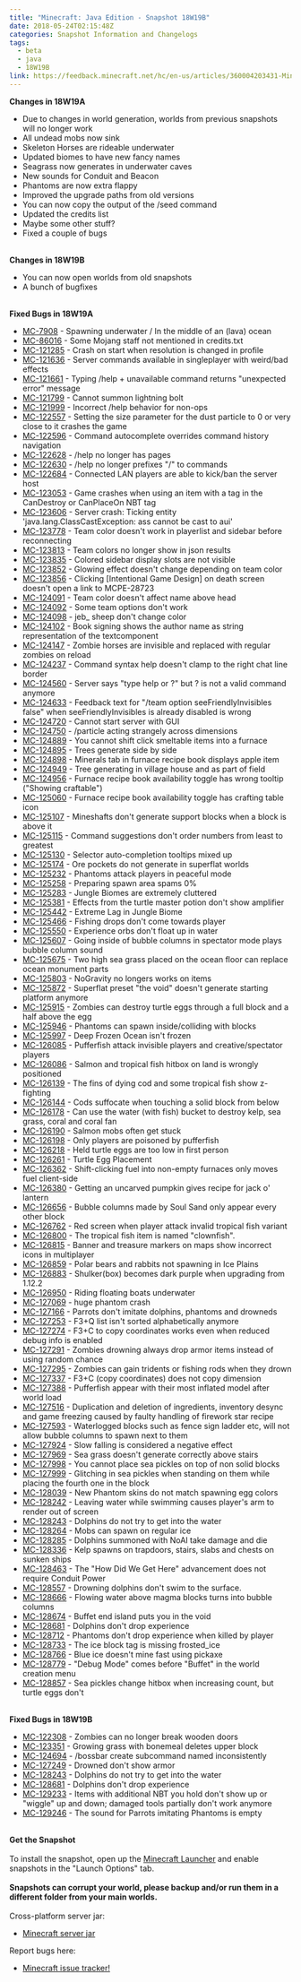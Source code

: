 ```yaml
---
title: "Minecraft: Java Edition - Snapshot 18W19B"
date: 2018-05-24T02:15:48Z
categories: Snapshot Information and Changelogs
tags:
  - beta
  - java
  - 18W19B
link: https://feedback.minecraft.net/hc/en-us/articles/360004203431-Minecraft-Java-Edition-Snapshot-18W19B
---
```


**Changes in 18W19A**

-   Due to changes in world generation, worlds from previous snapshots will no longer work
-   All undead mobs now sink
-   Skeleton Horses are rideable underwater
-   Updated biomes to have new fancy names
-   Seagrass now generates in underwater caves
-   New sounds for Conduit and Beacon
-   Phantoms are now extra flappy
-   Improved the upgrade paths from old versions
-   You can now copy the output of the /seed command
-   Updated the credits list
-   Maybe some other stuff?
-   Fixed a couple of bugs

\
**Changes in 18W19B**

-   You can now open worlds from old snapshots
-   A bunch of bugfixes

\
**Fixed Bugs in 18W19A**

-   [MC-7908](https://bugs.mojang.com/browse/MC-7908) - Spawning underwater / In the middle of an (lava) ocean
-   [MC-86016](https://bugs.mojang.com/browse/MC-86016) - Some Mojang staff not mentioned in credits.txt
-   [MC-121285](https://bugs.mojang.com/browse/MC-121285) - Crash on start when resolution is changed in profile
-   [MC-121636](https://bugs.mojang.com/browse/MC-121636) - Server commands available in singleplayer with weird/bad effects
-   [MC-121661](https://bugs.mojang.com/browse/MC-121661) - Typing /help + unavailable command returns \"unexpected error\" message
-   [MC-121799](https://bugs.mojang.com/browse/MC-121799) - Cannot summon lightning bolt
-   [MC-121999](https://bugs.mojang.com/browse/MC-121999) - Incorrect /help behavior for non-ops
-   [MC-122557](https://bugs.mojang.com/browse/MC-122557) - Setting the size parameter for the dust particle to 0 or very close to it crashes the game
-   [MC-122596](https://bugs.mojang.com/browse/MC-122596) - Command autocomplete overrides command history navigation
-   [MC-122628](https://bugs.mojang.com/browse/MC-122628) - /help no longer has pages
-   [MC-122630](https://bugs.mojang.com/browse/MC-122630) - /help no longer prefixes \"/\" to commands
-   [MC-122684](https://bugs.mojang.com/browse/MC-122684) - Connected LAN players are able to kick/ban the server host
-   [MC-123053](https://bugs.mojang.com/browse/MC-123053) - Game crashes when using an item with a tag in the CanDestroy or CanPlaceOn NBT tag
-   [MC-123606](https://bugs.mojang.com/browse/MC-123606) - Server crash: Ticking entity \'java.lang.ClassCastException: ass cannot be cast to aui\'
-   [MC-123778](https://bugs.mojang.com/browse/MC-123778) - Team color doesn\'t work in playerlist and sidebar before reconnecting
-   [MC-123813](https://bugs.mojang.com/browse/MC-123813) - Team colors no longer show in json results
-   [MC-123835](https://bugs.mojang.com/browse/MC-123835) - Colored sidebar display slots are not visible
-   [MC-123852](https://bugs.mojang.com/browse/MC-123852) - Glowing effect doesn\'t change depending on team color
-   [MC-123856](https://bugs.mojang.com/browse/MC-123856) - Clicking \[Intentional Game Design\] on death screen doesn\'t open a link to MCPE-28723
-   [MC-124091](https://bugs.mojang.com/browse/MC-124091) - Team color doesn\'t affect name above head
-   [MC-124092](https://bugs.mojang.com/browse/MC-124092) - Some team options don\'t work
-   [MC-124098](https://bugs.mojang.com/browse/MC-124098) - jeb\_ sheep don\'t change color
-   [MC-124102](https://bugs.mojang.com/browse/MC-124102) - Book signing shows the author name as string representation of the textcomponent
-   [MC-124147](https://bugs.mojang.com/browse/MC-124147) - Zombie horses are invisible and replaced with regular zombies on reload
-   [MC-124237](https://bugs.mojang.com/browse/MC-124237) - Command syntax help doesn\'t clamp to the right chat line border
-   [MC-124560](https://bugs.mojang.com/browse/MC-124560) - Server says \"type help or ?\" but ? is not a valid command anymore
-   [MC-124633](https://bugs.mojang.com/browse/MC-124633) - Feedback text for \"/team option seeFriendlyInvisibles false\" when seeFriendlyInvisibles is already disabled is wrong
-   [MC-124720](https://bugs.mojang.com/browse/MC-124720) - Cannot start server with GUI
-   [MC-124750](https://bugs.mojang.com/browse/MC-124750) - /particle acting strangely across dimensions
-   [MC-124889](https://bugs.mojang.com/browse/MC-124889) - You cannot shift click smeltable items into a furnace
-   [MC-124895](https://bugs.mojang.com/browse/MC-124895) - Trees generate side by side
-   [MC-124898](https://bugs.mojang.com/browse/MC-124898) - Minerals tab in furnace recipe book displays apple item
-   [MC-124949](https://bugs.mojang.com/browse/MC-124949) - Tree generating in village house and as part of field
-   [MC-124956](https://bugs.mojang.com/browse/MC-124956) - Furnace recipe book availability toggle has wrong tooltip (\"Showing craftable\")
-   [MC-125060](https://bugs.mojang.com/browse/MC-125060) - Furnace recipe book availability toggle has crafting table icon
-   [MC-125107](https://bugs.mojang.com/browse/MC-125107) - Mineshafts don\'t generate support blocks when a block is above it
-   [MC-125115](https://bugs.mojang.com/browse/MC-125115) - Command suggestions don\'t order numbers from least to greatest
-   [MC-125130](https://bugs.mojang.com/browse/MC-125130) - Selector auto-completion tooltips mixed up
-   [MC-125174](https://bugs.mojang.com/browse/MC-125174) - Ore pockets do not generate in superflat worlds
-   [MC-125232](https://bugs.mojang.com/browse/MC-125232) - Phantoms attack players in peaceful mode
-   [MC-125258](https://bugs.mojang.com/browse/MC-125258) - Preparing spawn area spams 0%
-   [MC-125283](https://bugs.mojang.com/browse/MC-125283) - Jungle Biomes are extremely cluttered
-   [MC-125381](https://bugs.mojang.com/browse/MC-125381) - Effects from the turtle master potion don\'t show amplifier
-   [MC-125442](https://bugs.mojang.com/browse/MC-125442) - Extreme Lag in Jungle Biome
-   [MC-125466](https://bugs.mojang.com/browse/MC-125466) - Fishing drops don\'t come towards player
-   [MC-125550](https://bugs.mojang.com/browse/MC-125550) - Experience orbs don\'t float up in water
-   [MC-125607](https://bugs.mojang.com/browse/MC-125607) - Going inside of bubble columns in spectator mode plays bubble column sound
-   [MC-125675](https://bugs.mojang.com/browse/MC-125675) - Two high sea grass placed on the ocean floor can replace ocean monument parts
-   [MC-125803](https://bugs.mojang.com/browse/MC-125803) - NoGravity no longers works on items
-   [MC-125872](https://bugs.mojang.com/browse/MC-125872) - Superflat preset \"the void\" doesn\'t generate starting platform anymore
-   [MC-125915](https://bugs.mojang.com/browse/MC-125915) - Zombies can destroy turtle eggs through a full block and a half above the egg
-   [MC-125946](https://bugs.mojang.com/browse/MC-125946) - Phantoms can spawn inside/colliding with blocks
-   [MC-125997](https://bugs.mojang.com/browse/MC-125997) - Deep Frozen Ocean isn\'t frozen
-   [MC-126085](https://bugs.mojang.com/browse/MC-126085) - Pufferfish attack invisible players and creative/spectator players
-   [MC-126086](https://bugs.mojang.com/browse/MC-126086) - Salmon and tropical fish hitbox on land is wrongly positioned
-   [MC-126139](https://bugs.mojang.com/browse/MC-126139) - The fins of dying cod and some tropical fish show z-fighting
-   [MC-126144](https://bugs.mojang.com/browse/MC-126144) - Cods suffocate when touching a solid block from below
-   [MC-126178](https://bugs.mojang.com/browse/MC-126178) - Can use the water (with fish) bucket to destroy kelp, sea grass, coral and coral fan
-   [MC-126190](https://bugs.mojang.com/browse/MC-126190) - Salmon mobs often get stuck
-   [MC-126198](https://bugs.mojang.com/browse/MC-126198) - Only players are poisoned by pufferfish
-   [MC-126218](https://bugs.mojang.com/browse/MC-126218) - Held turtle eggs are too low in first person
-   [MC-126261](https://bugs.mojang.com/browse/MC-126261) - Turtle Egg Placement
-   [MC-126362](https://bugs.mojang.com/browse/MC-126362) - Shift-clicking fuel into non-empty furnaces only moves fuel client-side
-   [MC-126380](https://bugs.mojang.com/browse/MC-126380) - Getting an uncarved pumpkin gives recipe for jack o\' lantern
-   [MC-126656](https://bugs.mojang.com/browse/MC-126656) - Bubble columns made by Soul Sand only appear every other block
-   [MC-126762](https://bugs.mojang.com/browse/MC-126762) - Red screen when player attack invalid tropical fish variant
-   [MC-126800](https://bugs.mojang.com/browse/MC-126800) - The tropical fish item is named \"clownfish\".
-   [MC-126815](https://bugs.mojang.com/browse/MC-126815) - Banner and treasure markers on maps show incorrect icons in multiplayer
-   [MC-126859](https://bugs.mojang.com/browse/MC-126859) - Polar bears and rabbits not spawning in Ice Plains
-   [MC-126883](https://bugs.mojang.com/browse/MC-126883) - Shulker(box) becomes dark purple when upgrading from 1.12.2
-   [MC-126950](https://bugs.mojang.com/browse/MC-126950) - Riding floating boats underwater
-   [MC-127069](https://bugs.mojang.com/browse/MC-127069) - huge phantom crash
-   [MC-127166](https://bugs.mojang.com/browse/MC-127166) - Parrots don\'t imitate dolphins, phantoms and drowneds
-   [MC-127253](https://bugs.mojang.com/browse/MC-127253) - F3+Q list isn\'t sorted alphabetically anymore
-   [MC-127274](https://bugs.mojang.com/browse/MC-127274) - F3+C to copy coordinates works even when reduced debug info is enabled
-   [MC-127291](https://bugs.mojang.com/browse/MC-127291) - Zombies drowning always drop armor items instead of using random chance
-   [MC-127295](https://bugs.mojang.com/browse/MC-127295) - Zombies can gain tridents or fishing rods when they drown
-   [MC-127337](https://bugs.mojang.com/browse/MC-127337) - F3+C (copy coordinates) does not copy dimension
-   [MC-127388](https://bugs.mojang.com/browse/MC-127388) - Pufferfish appear with their most inflated model after world load
-   [MC-127516](https://bugs.mojang.com/browse/MC-127516) - Duplication and deletion of ingredients, inventory desync and game freezing caused by faulty handling of firework star recipe
-   [MC-127593](https://bugs.mojang.com/browse/MC-127593) - Waterlogged blocks such as fence sign ladder etc, will not allow bubble columns to spawn next to them
-   [MC-127924](https://bugs.mojang.com/browse/MC-127924) - Slow falling is considered a negative effect
-   [MC-127969](https://bugs.mojang.com/browse/MC-127969) - Sea grass doesn\'t generate correctly above stairs
-   [MC-127998](https://bugs.mojang.com/browse/MC-127998) - You cannot place sea pickles on top of non solid blocks
-   [MC-127999](https://bugs.mojang.com/browse/MC-127999) - Glitching in sea pickles when standing on them while placing the fourth one in the block
-   [MC-128039](https://bugs.mojang.com/browse/MC-128039) - New Phantom skins do not match spawning egg colors
-   [MC-128242](https://bugs.mojang.com/browse/MC-128242) - Leaving water while swimming causes player\'s arm to render out of screen
-   [MC-128243](https://bugs.mojang.com/browse/MC-128243) - Dolphins do not try to get into the water
-   [MC-128264](https://bugs.mojang.com/browse/MC-128264) - Mobs can spawn on regular ice
-   [MC-128285](https://bugs.mojang.com/browse/MC-128285) - Dolphins summoned with NoAI take damage and die
-   [MC-128336](https://bugs.mojang.com/browse/MC-128336) - Kelp spawns on trapdoors, stairs, slabs and chests on sunken ships
-   [MC-128463](https://bugs.mojang.com/browse/MC-128463) - The \"How Did We Get Here\" advancement does not require Conduit Power
-   [MC-128557](https://bugs.mojang.com/browse/MC-128557) - Drowning dolphins don\'t swim to the surface.
-   [MC-128666](https://bugs.mojang.com/browse/MC-128666) - Flowing water above magma blocks turns into bubble columns
-   [MC-128674](https://bugs.mojang.com/browse/MC-128674) - Buffet end island puts you in the void
-   [MC-128681](https://bugs.mojang.com/browse/MC-128681) - Dolphins don\'t drop experience
-   [MC-128712](https://bugs.mojang.com/browse/MC-128712) - Phantoms don\'t drop experience when killed by player
-   [MC-128733](https://bugs.mojang.com/browse/MC-128733) - The ice block tag is missing frosted_ice
-   [MC-128766](https://bugs.mojang.com/browse/MC-128766) - Blue ice doesn\'t mine fast using pickaxe
-   [MC-128779](https://bugs.mojang.com/browse/MC-128779) - \"Debug Mode\" comes before \"Buffet\" in the world creation menu
-   [MC-128857](https://bugs.mojang.com/browse/MC-128857) - Sea pickles change hitbox when increasing count, but turtle eggs don\'t

\
**Fixed Bugs in 18W19B**

-   [MC-122308](https://bugs.mojang.com/browse/MC-122308) - Zombies can no longer break wooden doors
-   [MC-123351](https://bugs.mojang.com/browse/MC-123351) - Growing grass with bonemeal deletes upper block
-   [MC-124694](https://bugs.mojang.com/browse/MC-124694) - /bossbar create subcommand named inconsistently
-   [MC-127249](https://bugs.mojang.com/browse/MC-127249) - Drowned don\'t show armor
-   [MC-128243](https://bugs.mojang.com/browse/MC-128243) - Dolphins do not try to get into the water
-   [MC-128681](https://bugs.mojang.com/browse/MC-128681) - Dolphins don\'t drop experience
-   [MC-129233](https://bugs.mojang.com/browse/MC-129233) - Items with additional NBT you hold don\'t show up or \"wiggle\" up and down; damaged tools partially don\'t work anymore
-   [MC-129246](https://bugs.mojang.com/browse/MC-129246) - The sound for Parrots imitating Phantoms is empty

\
**Get the Snapshot**\
\
To install the snapshot, open up the [Minecraft Launcher](https://minecraft.net/download) and enable snapshots in the \"Launch Options\" tab.\
\
**Snapshots can corrupt your world, please backup and/or run them in a different folder from your main worlds.**\
\
Cross-platform server jar:

-   [Minecraft server jar](https://launcher.mojang.com/mc/game/18w19a/server/97ad982d57fb7b7cb9dc28ffd87c79538b1901f6/server.jar)

Report bugs here:

-   [Minecraft issue tracker!](https://bugs.mojang.com/browse/MC)
